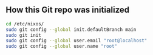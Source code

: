 ## How this Git repo was initialized

```bash
cd /etc/nixos/
sudo git config --global init.defaultBranch main
sudo git init
sudo git config --global user.email "root@localhost"
sudo git config --global user.name "root"
```

